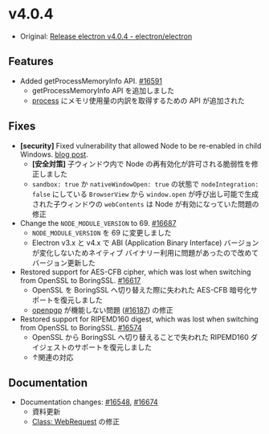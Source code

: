 # v4.0.4

* Original: [Release electron v4.0.4 - electron/electron](https://github.com/electron/electron/releases/tag/v4.0.4)

## Features

* Added getProcessMemoryInfo API. [#16591](https://github.com/electron/electron/pull/16591)
  * getProcessMemoryInfo API を追加しました
  * [process](https://github.com/electron/electron/blob/master/docs/api/process.md) にメモリ使用量の内訳を取得するための API が追加された

## Fixes

* **[security]** Fixed vulnerability that allowed Node to be re-enabled in child Windows. [blog post](https://electronjs.org/blog/window-open-fix).
  * **[安全対策]** 子ウィンドウ内で Node の再有効化が許可される脆弱性を修正しました
  * `sandbox: true` か `nativeWindowOpen: true` の状態で `nodeIntegration: false` にしている `BrowserView` から `window.open` が呼び出し可能で生成された子ウィンドウの `webContents` は Node が有効になっていた問題の修正 
* Change the `NODE_MODULE_VERSION` to 69. [#16687](https://github.com/electron/electron/pull/16687)
  * `NODE_MODULE_VERSION` を 69 に変更しました
  * Electron v3.x と v4.x で ABI (Application Binary Interface) バージョンが変化しないためネイティブ バイナリー利用に問題があったので改めてバージョン更新した
* Restored support for AES-CFB cipher, which was lost when switching from OpenSSL to BoringSSL. [#16617](https://github.com/electron/electron/pull/16617)
  * OpenSSL を BoringSSL へ切り替えた際に失われた AES-CFB 暗号化サポートを復元しました
  * [openpgp](https://www.npmjs.com/package/openpgp) が機能しない問題 ([#16187](https://github.com/electron/electron/issues/16187)) の修正
* Restored support for RIPEMD160 digest, which was lost when switching from OpenSSL to BoringSSL. [#16574](https://github.com/electron/electron/pull/16574)
  * OpenSSL から BoringSSL へ切り替えることで失われた RIPEMD160 ダイジェストのサポートを復元しました
  * ↑関連の対応

## Documentation

* Documentation changes: [#16548](https://github.com/electron/electron/pull/16548), [#16674](https://github.com/electron/electron/pull/16674)
  * 資料更新
  * [Class: WebRequest](https://github.com/electron/electron/blob/master/docs/api/web-request.md) の修正
